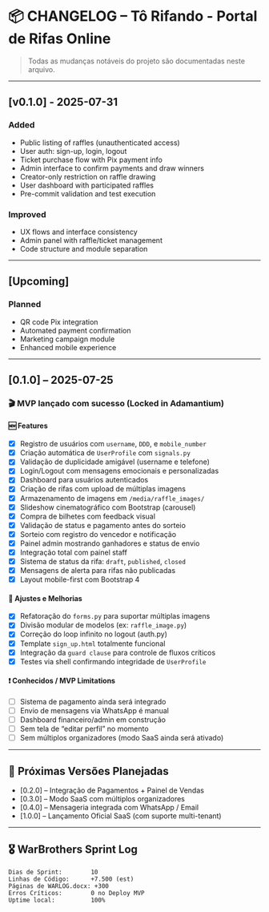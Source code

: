 # 📦 CHANGELOG – Tô Rifando - Portal de Rifas Online

> Todas as mudanças notáveis do projeto são documentadas neste arquivo.

---

## [v0.1.0] - 2025-07-31

### Added
- Public listing of raffles (unauthenticated access)
- User auth: sign-up, login, logout
- Ticket purchase flow with Pix payment info
- Admin interface to confirm payments and draw winners
- Creator-only restriction on raffle drawing
- User dashboard with participated raffles
- Pre-commit validation and test execution

### Improved
- UX flows and interface consistency
- Admin panel with raffle/ticket management
- Code structure and module separation

---

## [Upcoming]

### Planned
- QR code Pix integration
- Automated payment confirmation
- Marketing campaign module
- Enhanced mobile experience

---
## [0.1.0] – 2025-07-25
### 🎬 MVP lançado com sucesso (Locked in Adamantium)

#### 🆕 Features
- [x] Registro de usuários com `username`, `DDD`, e `mobile_number`
- [x] Criação automática de `UserProfile` com `signals.py`
- [x] Validação de duplicidade amigável (username e telefone)
- [x] Login/Logout com mensagens emocionais e personalizadas
- [x] Dashboard para usuários autenticados
- [x] Criação de rifas com upload de múltiplas imagens
- [x] Armazenamento de imagens em `/media/raffle_images/`
- [x] Slideshow cinematográfico com Bootstrap (carousel)
- [x] Compra de bilhetes com feedback visual
- [x] Validação de status e pagamento antes do sorteio
- [x] Sorteio com registro do vencedor e notificação
- [x] Painel admin mostrando ganhadores e status de envio
- [x] Integração total com painel staff
- [x] Sistema de status da rifa: `draft`, `published`, `closed`
- [x] Mensagens de alerta para rifas não publicadas
- [x] Layout mobile-first com Bootstrap 4

#### 🔧 Ajustes e Melhorias
- [x] Refatoração do `forms.py` para suportar múltiplas imagens
- [x] Divisão modular de modelos (ex: `raffle_image.py`)
- [x] Correção do loop infinito no logout (auth.py)
- [x] Template `sign_up.html` totalmente funcional
- [x] Integração da `guard clause` para controle de fluxos críticos
- [x] Testes via shell confirmando integridade de `UserProfile`

#### ❗ Conhecidos / MVP Limitations
- [ ] Sistema de pagamento ainda será integrado
- [ ] Envio de mensagens via WhatsApp é manual
- [ ] Dashboard financeiro/admin em construção
- [ ] Sem tela de “editar perfil” no momento
- [ ] Sem múltiplos organizadores (modo SaaS ainda será ativado)

---

## 🔮 Próximas Versões Planejadas

- [0.2.0] – Integração de Pagamentos + Painel de Vendas
- [0.3.0] – Modo SaaS com múltiplos organizadores
- [0.4.0] – Mensageria integrada com WhatsApp / Email
- [1.0.0] – Lançamento Oficial SaaS (com suporte multi-tenant)

---

## 🎖️ WarBrothers Sprint Log

```text
Dias de Sprint:        10
Linhas de Código:      +7.500 (est)
Páginas de WARLOG.docx: +300
Erros Críticos:        0 no Deploy MVP
Uptime local:          100%

